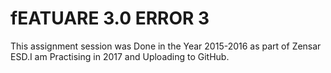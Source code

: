 # fEATUARE 3.0 ERROR 3
This assignment session was Done in the Year 2015-2016 as part of Zensar ESD.I am Practising in 2017 and Uploading to GitHub.
